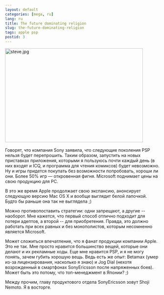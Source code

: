 ```yaml
---
layout: default
categories: [mega, ru]
lang: ru
title: The future dominating religion
slug: the-future-dominating-religion
tags: apple psp 
postid: 3
---
```

<img src='/mega/wp-content/themes/genn/uploads/2007/07/steve.jpg' width="450" height="306" alt='steve.jpg' /><br /><br />
Говорят, что компания Sony заявила, что следующие поколения PSP нельзя будет перепрошить. Таким образом, запустить на новых приставках приложения, которыми я пользуюсь почти каждый день (в них входят и ICQ, и программа для чтения комиксов) будет невозможно. Ну и игры придется покупать без возможности попробовать, хороши ли они. Более 50% игр — откровенная фигня. Microsoft поднимает цены на свою продукцию для PC.<!--more-->

В это же время Apple продолжает свою экспансию, анонсирует следующую версию Mac OS X и вообще выглядит белой лапочкой. Будто бы раньше она так не выглядела ;)

Можно противопоставить стратегии: одни запрещают, а другие -- наоборот. Мне кажется, что первый способ отлично подходит для потери адептов, а второй -- для приобретения. Правда, это должно работать при всех равных и без монополистов, которым несомненно является Microsoft.

Может сложиться впечатление, что я фанат продукции компании Apple. Это не так. Мне просто нравится большинство вещей, которые они делают и их рекламные ходы. Еще мне нравится PSP, и я не могу понять, зачем губить хорошую вещь. Ведь есть же опыт: Betamax (умер из-за лицензирования, насколько я знаю) и Jog Dial (нехотя возрожденный в смартфонах SonyEricsson после напряженных боев). Может быть это потому, что топ-менеджмент в Японии? ;)

Между прочим, главу продуктового отдела SonyEricsson зовут Shoji Nemoto. Я в восторге.